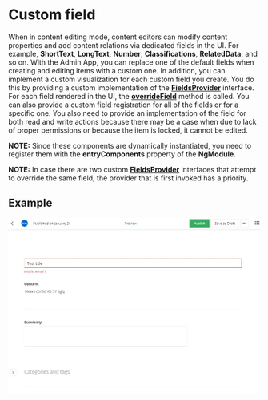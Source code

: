 # Custom field

When in content editing mode, content editors can modify content properties and add content relations via dedicated fields in the UI. For example, **ShortText**, **LongText**, **Number**, **Classifications**, **RelatedData**, and so on. With the Admin App, you can replace one of the default fields when creating and editing items with a custom one. In addition, you can implement a custom visualization for each custom field you create. You do this by providing a custom implementation of the [**FieldsProvider**](http://admin-app-extensions-docs.sitefinity.site/interfaces/fieldsprovider.html) interface. For each field rendered in the UI, the [**overrideField**](http://admin-app-extensions-docs.sitefinity.site/interfaces/fieldsprovider.html#overridefield) method is called. You can also provide a custom field registration for all of the fields or for a specific one.
You also need to provide an implementation of the field for both read and write actions because there may be a case when due to lack of proper permissions or because the item is locked, it cannot be edited.

**NOTE:** Since these components are dynamically instantiated, you need to register them with the **entryComponents** property of the **NgModule**.

**NOTE:** In case there are two custom [**FieldsProvider**](http://admin-app-extensions-docs.sitefinity.site/interfaces/fieldsprovider.html) interfaces that attempt to override the same field, the provider that is first invoked has a priority.

## Example

![Custom field validation](./../assets/custom-field.JPG)
